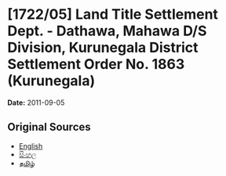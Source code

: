 # [1722/05] Land Title Settlement Dept. - Dathawa, Mahawa D/S Division, Kurunegala District Settlement Order No. 1863 (Kurunegala)

**Date:** 2011-09-05

## Original Sources

- [English](https://documents.gov.lk/view/extra-gazettes/2011/9/1722-05_E.pdf)
- [සිංහල](https://documents.gov.lk/view/extra-gazettes/2011/9/1722-05_S.pdf)
- [தமிழ்](https://documents.gov.lk/view/extra-gazettes/2011/9/1722-05_T.pdf)
